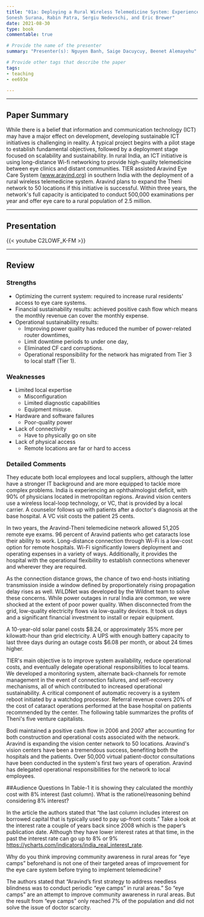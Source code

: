 ```yaml
---
title: "01a: Deploying a Rural Wireless Telemedicine System: Experiences in Sustainability
Sonesh Surana, Rabin Patra, Sergiu Nedevschi, and Eric Brewer"
date: 2021-08-30
type: book
commentable: true

# Provide the name of the presenter
summary: "Presenter(s): Nguyen Banh, Saige Dacuycuy, Beenet Alemayehu"

# Provide other tags that describe the paper
tags:
- teaching
- ee693e

---
```


***
## Paper Summary
While there is a belief that information and communication technology (ICT) may have a major effect on development, developing sustainable ICT initiatives is challenging in reality. A typical project begins with a pilot stage to establish fundamental objectives, followed by a deployment stage focused on scalability and sustainability. In rural India, an ICT initiative is using long-distance Wi-fi networking to provide high-quality telemedicine between eye clinics and distant communities. TIER assisted Aravind Eye Care System (www.aravind.org) in southern India with the deployment of a rural wireless telemedicine system. Aravind plans to expand the Theni network to 50 locations if this initiative is successful. Within three years, the network's full capacity is anticipated to conduct 500,000 examinations per year and offer eye care to a rural population of 2.5 million.
***

## Presentation
{{< youtube C2LOWF_K-FM >}}

***

## Review
### Strengths
- Optimizing the current system: required to increase rural residents' access to eye care systems.
- Financial sustainability results: achieved positive cash flow which means the monthly revenue can cover the monthly expense.
- Operational sustainability results: 
    - Improving power quality has reduced the number of power-related router downtimes, 
    - Limit downtime periods to under one day, 
    - Eliminated CF card corruptions.
    - Operational responsibility for the network has migrated from Tier 3 to local staff (Tier 1).

### Weaknesses
- Limited local expertise
  - Misconfiguration
  - Limited diagnostic capabilities
  - Equipment misuse.
- Hardware and software failures
  - Poor-quality power
- Lack of connectivity
  - Have to physically go on site
- Lack of physical access
  - Remote locations are far or hard to access

### Detailed Comments
They educate both local employees and local suppliers, although the latter have a stronger IT background and are more equipped to tackle more complex problems. India is experiencing an ophthalmologist deficit, with 90% of physicians located in metropolitan regions. Aravind vision centers use a wireless local-loop technology, or VC, that is provided by a local carrier. A counselor follows up with patients after a doctor's diagnosis at the base hospital. A VC visit costs the patient 25 cents.

In two years, the Aravind-Theni telemedicine network allowed 51,205 remote eye exams. 96 percent of Aravind patients who get cataracts lose their ability to work. Long-distance connection through Wi-Fi is a low-cost option for remote hospitals. Wi-Fi significantly lowers deployment and operating expenses in a variety of ways. Additionally, it provides the hospital with the operational flexibility to establish connections whenever and wherever they are required.

As the connection distance grows, the chance of two end-hosts initiating transmission inside a window defined by proportionately rising propagation delay rises as well. WiLDNet was developed by the Wildnet team to solve these concerns. While power outages in rural India are common, we were shocked at the extent of poor power quality. When disconnected from the grid, low-quality electricity flows via low-quality devices. It took us days and a significant financial investment to install or repair equipment.

A 10-year-old solar panel costs $8.24, or approximately 35% more per kilowatt-hour than grid electricity. A UPS with enough battery capacity to last three days during an outage costs $6.08 per month, or about 24 times higher.

TIER's main objective is to improve system availability, reduce operational costs, and eventually delegate operational responsibilities to local teams. We developed a monitoring system, alternate back-channels for remote management in the event of connection failures, and self-recovery mechanisms, all of which contributed to increased operational sustainability. A critical component of automatic recovery is a system reboot initiated by a watchdog processor. Referral revenue covers 20% of the cost of cataract operations performed at the base hospital on patients recommended by the center. The following table summarizes the profits of Theni's five venture capitalists.

Bodi maintained a positive cash flow in 2006 and 2007 after accounting for both construction and operational costs associated with the network. Aravind is expanding the vision center network to 50 locations. Aravind's vision centers have been a tremendous success, benefiting both the hospitals and the patients. Over 50,000 virtual patient-doctor consultations have been conducted in the system's first two years of operation. Aravind has delegated operational responsibilities for the network to local employees.


##Audience Questions
In Table-1 it is showing they calculated the monthly cost with 8% interest (last column). What is the rationel/reasoning behind considering 8% interest? 

In the article the authors stated that “the last column includes interest on borrowed capital that is typically used to pay up-front costs.” Take a look at the interest rate a couple of years back since 2008 which is the paper’s publication date. Although they have lower interest rates at that time, in the past the interest rate can go up to 8% or 9% https://ycharts.com/indicators/india_real_interest_rate.


Why do you think improving community awareness in rural areas for “eye camps” beforehand is not one of their targeted areas of improvement for the eye care system before trying to implement telemedicine?

The authors stated that “Aravind’s first strategy to address needless blindness was to conduct periodic “eye camps” in rural areas.” So “eye camps” are an attempt to improve community awareness in rural areas. But the result from “eye camps” only reached 7% of the population and did not solve the issue of doctor scarcity. 
